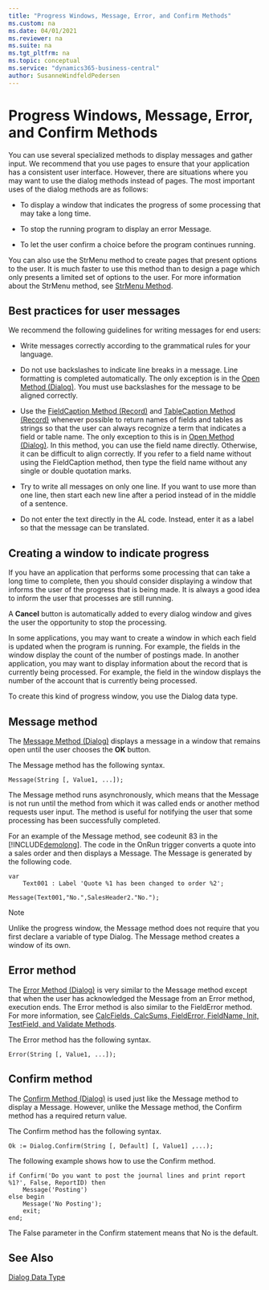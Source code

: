 ```yaml
---
title: "Progress Windows, Message, Error, and Confirm Methods"
ms.custom: na
ms.date: 04/01/2021
ms.reviewer: na
ms.suite: na
ms.tgt_pltfrm: na
ms.topic: conceptual
ms.service: "dynamics365-business-central"
author: SusanneWindfeldPedersen
---
```


# Progress Windows, Message, Error, and Confirm Methods

You can use several specialized methods to display messages and gather input. We recommend that you use pages to ensure that your application has a consistent user interface. However, there are situations where you may want to use the dialog methods instead of pages. The most important uses of the dialog methods are as follows:  

- To display a window that indicates the progress of some processing that may take a long time.  

- To stop the running program to display an error Message.  

- To let the user confirm a choice before the program continues running.  

You can also use the StrMenu method to create pages that present options to the user. It is much faster to use this method than to design a page which only presents a limited set of options to the user. For more information about the StrMenu method, see [StrMenu Method](methods-auto/dialog/dialog-StrMenu-Method.md).  

## Best practices for user messages  

We recommend the following guidelines for writing messages for end users:  

- Write messages correctly according to the grammatical rules for your language.  

- Do not use backslashes to indicate line breaks in a message. Line formatting is completed automatically. The only exception is in the [Open Method \(Dialog\)](methods-auto/dialog/dialog-Open-Method.md). You must use backslashes for the message to be aligned correctly.  

- Use the [FieldCaption Method \(Record\)](methods-auto/record/record-FieldCaption-Method.md) and [TableCaption Method \(Record\)](methods-auto/record/record-TableCaption-Method.md) whenever possible to return names of fields and tables as strings so that the user can always recognize a term that indicates a field or table name. The only exception to this is in [Open Method \(Dialog\)](methods-auto/dialog/dialog-Open-Method.md). In this method, you can use the field name directly. Otherwise, it can be difficult to align correctly. If you refer to a field name without using the FieldCaption method, then type the field name without any single or double quotation marks.  

- Try to write all messages on only one line. If you want to use more than one line, then start each new line after a period instead of in the middle of a sentence.  

- Do not enter the text directly in the AL code. Instead, enter it as a label so that the message can be translated.  

## Creating a window to indicate progress  

If you have an application that performs some processing that can take a long time to complete, then you should consider displaying a window that informs the user of the progress that is being made. It is always a good idea to inform the user that processes are still running.  

A **Cancel** button is automatically added to every dialog window and gives the user the opportunity to stop the processing.  

In some applications, you may want to create a window in which each field is updated when the program is running. For example, the fields in the window display the count of the number of postings made. In another application, you may want to display information about the record that is currently being processed. For example, the field in the window displays the number of the account that is currently being processed.  

To create this kind of progress window, you use the Dialog data type.  

## Message method

The [Message Method \(Dialog\)](methods-auto/dialog/dialog-Message-Method.md) displays a message in a window that remains open until the user chooses the **OK** button.  

The Message method has the following syntax.  

```AL
Message(String [, Value1, ...]);  
```  

The Message method runs asynchronously, which means that the Message is not run until the method from which it was called ends or another method requests user input. The method is useful for notifying the user that some processing has been successfully completed.  

For an example of the Message method, see codeunit 83 in the [!INCLUDE[demolong](includes/demolong_md.md)]. The code in the OnRun trigger converts a quote into a sales order and then displays a Message. The Message is generated by the following code.  

```AL
var
    Text001 : Label 'Quote %1 has been changed to order %2';

Message(Text001,"No.",SalesHeader2."No.");  
```  

> [!NOTE]  
> Unlike the progress window, the Message method does not require that you first declare a variable of type Dialog. The Message method creates a window of its own.  

## Error method  

The [Error Method \(Dialog\)](methods-auto/dialog/dialog-error-errorinfo-method.md) is very similar to the Message method except that when the user has acknowledged the Message from an Error method, execution ends. The Error method is also similar to the FieldError method. For more information, see [CalcFields, CalcSums, FieldError, FieldName, Init, TestField, and Validate Methods](devenv-CALCFIELDS-CALCSUMS-FIELDError-FIELDNAME-INIT-TESTFIELD-and-VALIDATE-Methods.md).  

The Error method has the following syntax.  

```AL 
Error(String [, Value1, ...]);  
```  

## Confirm method  

The [Confirm Method \(Dialog\)](methods-auto/dialog/dialog-Confirm-Method.md) is used just like the Message method to display a Message. However, unlike the Message method, the Confirm method has a required return value.  

The Confirm method has the following syntax.  

```AL  
Ok := Dialog.Confirm(String [, Default] [, Value1] ,...);  
```  

The following example shows how to use the Confirm method.  

```AL  
if Confirm('Do you want to post the journal lines and print report %1?', False, ReportID) then
    Message('Posting')
else begin
    Message('No Posting');
    exit;
end;
```  

The False parameter in the Confirm statement means that No is the default.

## See Also  

[Dialog Data Type](methods-auto/dialog/dialog-data-type.md)  

